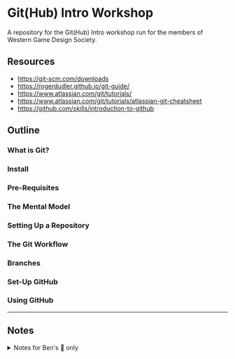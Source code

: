 # Git(Hub) Intro Workshop

A repository for the Git(Hub) Intro workshop run for the members of Western Game Design Society.

## Resources

- https://git-scm.com/downloads
- https://rogerdudler.github.io/git-guide/
- https://www.atlassian.com/git/tutorials/
- https://www.atlassian.com/git/tutorials/atlassian-git-cheatsheet
- https://github.com/skills/introduction-to-github

## Outline

### What is Git?

### Install

### Pre-Requisites

### The Mental Model

### Setting Up a Repository

### The Git Workflow

### Branches

### Set-Up GitHub

### Using GitHub

___

## Notes

<details>
<summary>Notes for Ben's 👀 only</summary>

- Focus on the **mental model** of Git/GitHub.
- Only introduce git **fundamentals**, nothing fancy
- Start from the **local workflow**, then move to the **remote workflow**
- **USE VISUALS, DON’T JUST SAY “Run this command”.** Memorizing commands comes with time (not the focus of the workshop), **understanding the mental model** is vital in the beginning
- Leave room for **questions**, **examples**, and **practice exercises**

</details>
